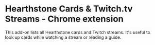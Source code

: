 # Hearthstone Cards & Twitch.tv Streams - Chrome extension

This add-on lists all Hearthstone cards and Twitch streams. It's useful to look up cards while watching a stream or reading a guide.
